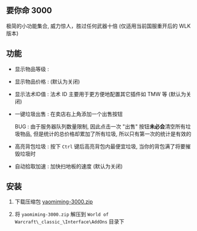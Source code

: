 要你命 3000
------

极简的小功能集合, 威力惊人，胜过任何武器十倍 (仅适用当前国服重开后的 WLK 版本)

## 功能

- 显示物品等级 :

- 显示物品价格 : (默认为关闭)

- 显示法术ID值 : 法术 ID 主要用于更方便地配置其它插件如 TMW 等 (默认为关闭)

- 一键垃圾出售 : 在卖店右上角添加一个出售按钮

  BUG : 由于服务器队列数量限制, 因此点击一次 "出售" 按钮**未必会**清空所有垃圾物品, 但是统计的总价格却累加了所有垃圾, 所以只有第一次的统计是有效的

- 高亮背包垃圾 : 按下 `Ctrl` 键后高亮背包内最便宜垃圾, 当你的背包满了将要摧毁垃圾时

- 自动拾取加速 : 加快扫地板的速度 (默认为关闭)

## 安装

1. 下载压缩包 [yaomiming-3000.zip](https://github.com/likesc/yaoniming/archive/refs/heads/3000.zip)

2. 将 `yaomiming-3000.zip` 解压到 `World of Warcraft\_classic_\Interface\AddOns` 目录下
